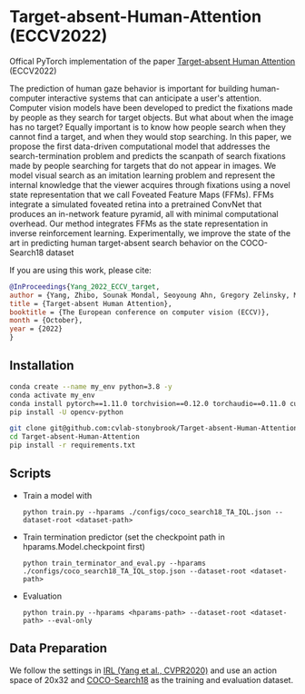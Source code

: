 # Target-absent-Human-Attention (ECCV2022)
Offical PyTorch implementation of the paper [Target-absent Human Attention](https://arxiv.org/abs/2207.01166) (ECCV2022)

The prediction of human gaze behavior is important for building human-computer interactive systems that can anticipate a user's attention. Computer vision models have been developed to predict the fixations made by people as they search for target objects. But what about when the image has no target? Equally important is to know how people search when they cannot find a target, and when they would stop searching. In this paper, we propose the first data-driven computational model that addresses the search-termination problem and predicts the scanpath of search fixations made by people searching for targets that do not appear in images. We model visual search as an imitation learning problem and represent the internal knowledge that the viewer acquires through fixations using a novel state representation that we call Foveated Feature Maps (FFMs). FFMs integrate a simulated foveated retina into a pretrained ConvNet that produces an in-network feature pyramid, all with minimal computational overhead. Our method integrates FFMs as the state representation in inverse reinforcement learning. Experimentally, we improve the state of the art in predicting human target-absent search behavior on the COCO-Search18 dataset

If you are using this work, please cite:
```bibtex
@InProceedings{Yang_2022_ECCV_target,
author = {Yang, Zhibo, Sounak Mondal, Seoyoung Ahn, Gregory Zelinsky, Minh Hoai, and Dimitris Samaras},
title = {Target-absent Human Attention},
booktitle = {The European conference on computer vision (ECCV)},
month = {October},
year = {2022}
}
```

## Installation
```bash
conda create --name my_env python=3.8 -y
conda activate my_env
conda install pytorch==1.11.0 torchvision==0.12.0 torchaudio==0.11.0 cudatoolkit=11.3 -c pytorch
pip install -U opencv-python

git clone git@github.com:cvlab-stonybrook/Target-absent-Human-Attention.git
cd Target-absent-Human-Attention
pip install -r requirements.txt
```

## Scripts
- Train a model with
    ```
    python train.py --hparams ./configs/coco_search18_TA_IQL.json --dataset-root <dataset-path>
    ```
- Train termination predictor (set the checkpoint path in hparams.Model.checkpoint first)
    ```
    python train_terminator_and_eval.py --hparams ./configs/coco_search18_TA_IQL_stop.json --dataset-root <dataset-path>
    ```
- Evaluation
    ```
    python train.py --hparams <hparams-path> --dataset-root <dataset-path> --eval-only
    ```
    
## Data Preparation
We follow the settings in [IRL (Yang et al., CVPR2020)](https://github.com/cvlab-stonybrook/Scanpath_Prediction) and use an action space of 20x32 and [COCO-Search18](https://sites.google.com/view/cocosearch/home) as the training and evaluation dataset.



